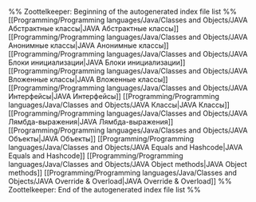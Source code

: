 %% Zoottelkeeper: Beginning of the autogenerated index file list  %%
 [[Programming/Programming languages/Java/Classes and Objects/JAVA Абстрактные классы|JAVA Абстрактные классы]]
 [[Programming/Programming languages/Java/Classes and Objects/JAVA Анонимные классы|JAVA Анонимные классы]]
 [[Programming/Programming languages/Java/Classes and Objects/JAVA Блоки инициализации|JAVA Блоки инициализации]]
 [[Programming/Programming languages/Java/Classes and Objects/JAVA Вложенные классы|JAVA Вложенные классы]]
 [[Programming/Programming languages/Java/Classes and Objects/JAVA Интерфейсы|JAVA Интерфейсы]]
 [[Programming/Programming languages/Java/Classes and Objects/JAVA Классы|JAVA Классы]]
 [[Programming/Programming languages/Java/Classes and Objects/JAVA Лямбда-выражения|JAVA Лямбда-выражения]]
 [[Programming/Programming languages/Java/Classes and Objects/JAVA Объекты|JAVA Объекты]]
 [[Programming/Programming languages/Java/Classes and Objects/JAVA Equals and Hashcode|JAVA Equals and Hashcode]]
 [[Programming/Programming languages/Java/Classes and Objects/JAVA Object methods|JAVA Object methods]]
 [[Programming/Programming languages/Java/Classes and Objects/JAVA Override & Overload|JAVA Override & Overload]]
%% Zoottelkeeper: End of the autogenerated index file list  %%
